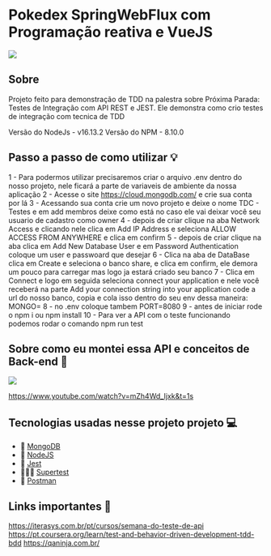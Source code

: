 # Pokedex SpringWebFlux com Programação reativa e VueJS

![](https://i.pinimg.com/originals/e1/96/1b/e1961bddf2bc44be943556982df143ef.gif)

## Sobre
Projeto feito para demonstração de TDD na palestra sobre Próxima Parada: Testes de Integração com API REST e JEST. Ele demonstra como crio testes de integração com tecnica de TDD

Versão do NodeJs - v16.13.2
Versão do NPM - 8.10.0

## Passo a passo de como utilizar 💡

1 - Para podermos utilizar precisaremos criar o arquivo .env dentro do nosso projeto, nele ficará a parte de variaveis de ambiente da nossa aplicação
2 - Acesse o site https://cloud.mongodb.com/ e crie sua conta por lá
3 - Acessando sua conta crie um novo projeto e deixe o nome TDC - Testes e em add membros deixe como está no caso ele vai deixar você seu usuario de cadastro como owner
4 - depois de criar clique na aba Network Access e clicando nele clica em Add IP Address e seleciona ALLOW ACCESS FROM ANYWHERE e clica em confirm
5 - depois de criar clique na aba clica em Add New Database User e em Password Authentication coloque um user e passwoard que desejar
6 - Clica na aba de DataBase clica em Create e seleciona o banco share, e clica em confirm, ele demora um pouco para carregar mas logo ja estará criado seu banco
7 - Clica em Connect e logo em seguida seleciona connect your application e nele você  receberá na parte Add your connection string into your application code a url do nosso banco, copia e cola isso dentro do seu env dessa maneira: MONGO=<suaURL>
8 - no .env coloque tambem PORT=8080
9 - antes de iniciar rode o npm i ou npm install
10 - Para ver a API com o teste funcionando podemos rodar o comando npm run test

## Sobre como eu montei essa API e conceitos de Back-end 🦋

![](https://encrypted-tbn0.gstatic.com/images?q=tbn:ANd9GcQDDAJ5fxuiCWJIvtYbHIq-1K0PL3j2-1bhKGdNL-9bf_jgZ2txPqDPBHL5F_2iP5N4GHY&usqp=CAU)

https://www.youtube.com/watch?v=mZh4Wd_Ijxk&t=1s


## Tecnologias usadas nesse projeto projeto 💻

- 🍃 [MongoDB](https://www.mongodb.com/pt-br)
- 💎 [NodeJS](https://nodejs.org/en/)
- 🤡 [Jest](https://jestjs.io/)
- 🦸🏾‍♀️ [Supertest](https://www.npmjs.com/package/supertest)
- 💌 [Postman](https://www.postman.com/)

## Links importantes 💙

https://iterasys.com.br/pt/cursos/semana-do-teste-de-api
https://pt.coursera.org/learn/test-and-behavior-driven-development-tdd-bdd
https://qaninja.com.br/


